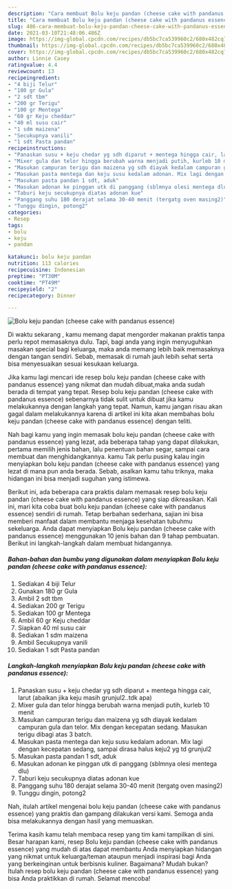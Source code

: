 ```yaml
---
description: "Cara membuat Bolu keju pandan (cheese cake with pandanus essence) yang nikmat Untuk Jualan"
title: "Cara membuat Bolu keju pandan (cheese cake with pandanus essence) yang nikmat Untuk Jualan"
slug: 486-cara-membuat-bolu-keju-pandan-cheese-cake-with-pandanus-essence-yang-nikmat-untuk-jualan
date: 2021-03-10T21:48:06.486Z
image: https://img-global.cpcdn.com/recipes/db5bc7ca539960c2/680x482cq70/bolu-keju-pandan-cheese-cake-with-pandanus-essence-foto-resep-utama.jpg
thumbnail: https://img-global.cpcdn.com/recipes/db5bc7ca539960c2/680x482cq70/bolu-keju-pandan-cheese-cake-with-pandanus-essence-foto-resep-utama.jpg
cover: https://img-global.cpcdn.com/recipes/db5bc7ca539960c2/680x482cq70/bolu-keju-pandan-cheese-cake-with-pandanus-essence-foto-resep-utama.jpg
author: Linnie Casey
ratingvalue: 4.4
reviewcount: 13
recipeingredient:
- "4 biji Telur"
- "180 gr Gula"
- "2 sdt tbm"
- "200 gr Terigu"
- "100 gr Mentega"
- "60 gr Keju cheddar"
- "40 ml susu cair"
- "1 sdm maizena"
- "Secukupnya vanili"
- "1 sdt Pasta pandan"
recipeinstructions:
- "Panaskan susu + keju chedar yg sdh diparut + mentega hingga cair, larut (abaikan jika keju masih grunjul2..tdk apa)"
- "Mixer gula dan telor hingga berubah warna menjadi putih, kurleb 10 menit"
- "Masukan campuran terigu dan maizena yg sdh diayak kedalam campuran gula dan telor. Mix dengan kecepatan sedang. Masukan terigu dibagi atas 3 batch."
- "Masukan pasta mentega dan keju susu kedalam adonan. Mix lagi dengan kecepatan sedang, sampai dirasa halus keju2 yg td grunjul2"
- "Masukan pasta pandan 1 sdt, aduk"
- "Masukan adonan ke pinggan utk di panggang (sblmnya olesi mentega dlu)"
- "Taburi keju secukupnya diatas adonan kue"
- "Panggang suhu 180 derajat selama 30-40 menit (tergatg oven masing2)"
- "Tunggu dingin, potong2"
categories:
- Resep
tags:
- bolu
- keju
- pandan

katakunci: bolu keju pandan 
nutrition: 113 calories
recipecuisine: Indonesian
preptime: "PT30M"
cooktime: "PT49M"
recipeyield: "2"
recipecategory: Dinner

---
```



![Bolu keju pandan (cheese cake with pandanus essence)](https://img-global.cpcdn.com/recipes/db5bc7ca539960c2/680x482cq70/bolu-keju-pandan-cheese-cake-with-pandanus-essence-foto-resep-utama.jpg)

Di waktu  sekarang , kamu memang dapat mengorder makanan praktis tanpa perlu repot memasaknya dulu. Tapi, bagi anda yang ingin menyuguhkan masakan special bagi keluarga, maka anda memang lebih baik memasaknya dengan tangan sendiri. Sebab, memasak di rumah jauh lebih sehat serta bisa menyesuaikan sesuai kesukaan keluarga.

Jika kamu lagi mencari ide resep bolu keju pandan (cheese cake with pandanus essence) yang nikmat dan mudah dibuat,maka anda sudah berada di tempat yang tepat. Resep bolu keju pandan (cheese cake with pandanus essence)  sebenarnya tidak sulit untuk dibuat jika kamu melakukannya dengan langkah yang tepat. Namun, kamu jangan risau akan gagal dalam melakukannya 
karena di artikel ini kita akan membahas bolu keju pandan (cheese cake with pandanus essence) dengan teliti.  



Nah bagi kamu yang ingin memasak bolu keju pandan (cheese cake with pandanus essence) yang lezat, ada beberapa tahap yang dapat dilakukan, pertama memilih jenis bahan, lalu penentuan bahan segar, sampai cara membuat dan menghidangkannya. kamu Tak perlu pusing kalau ingin menyiapkan bolu keju pandan (cheese cake with pandanus essence) yang lezat di mana pun anda berada. Sebab, asalkan kamu  tahu triknya, maka hidangan ini bisa menjadi suguhan yang istimewa.

Berikut ini, ada beberapa cara praktis  dalam memasak resep bolu keju pandan (cheese cake with pandanus essence) yang siap dikreasikan. Kali ini, mari kita coba buat bolu keju pandan (cheese cake with pandanus essence) sendiri di rumah. Tetap berbahan sederhana, sajian ini bisa memberi manfaat dalam membantu menjaga kesehatan tubuhmu sekeluarga. Anda dapat menyiapkan Bolu keju pandan (cheese cake with pandanus essence) menggunakan 10 jenis bahan dan 9 tahap pembuatan. Berikut ini langkah-langkah dalam membuat hidangannya.

<!--inarticleads1-->

##### Bahan-bahan dan bumbu yang digunakan dalam menyiapkan Bolu keju pandan (cheese cake with pandanus essence):

1. Sediakan 4 biji Telur
1. Gunakan 180 gr Gula
1. Ambil 2 sdt tbm
1. Sediakan 200 gr Terigu
1. Sediakan 100 gr Mentega
1. Ambil 60 gr Keju cheddar
1. Siapkan 40 ml susu cair
1. Sediakan 1 sdm maizena
1. Ambil Secukupnya vanili
1. Sediakan 1 sdt Pasta pandan




<!--inarticleads2-->

##### Langkah-langkah menyiapkan Bolu keju pandan (cheese cake with pandanus essence):

1. Panaskan susu + keju chedar yg sdh diparut + mentega hingga cair, larut (abaikan jika keju masih grunjul2..tdk apa)
1. Mixer gula dan telor hingga berubah warna menjadi putih, kurleb 10 menit
1. Masukan campuran terigu dan maizena yg sdh diayak kedalam campuran gula dan telor. Mix dengan kecepatan sedang. Masukan terigu dibagi atas 3 batch.
1. Masukan pasta mentega dan keju susu kedalam adonan. Mix lagi dengan kecepatan sedang, sampai dirasa halus keju2 yg td grunjul2
1. Masukan pasta pandan 1 sdt, aduk
1. Masukan adonan ke pinggan utk di panggang (sblmnya olesi mentega dlu)
1. Taburi keju secukupnya diatas adonan kue
1. Panggang suhu 180 derajat selama 30-40 menit (tergatg oven masing2)
1. Tunggu dingin, potong2




Nah, itulah artikel mengenai  bolu keju pandan (cheese cake with pandanus essence)  yang praktis dan gampang dilakukan versi kami. Semoga anda bisa melakukannya dengan hasil yang memuaskan. 

Terima kasih kamu telah membaca resep yang tim kami tampilkan di sini. Besar harapan kami, resep  Bolu keju pandan (cheese cake with pandanus essence) yang mudah di atas dapat membantu Anda menyiapkan hidangan yang nikmat untuk keluarga/teman ataupun menjadi inspirasi bagi Anda yang berkeinginan untuk berbisnis kuliner. Bagaimana? Mudah bukan? Itulah resep bolu keju pandan (cheese cake with pandanus essence) yang bisa Anda praktikkan di rumah. Selamat mencoba!

